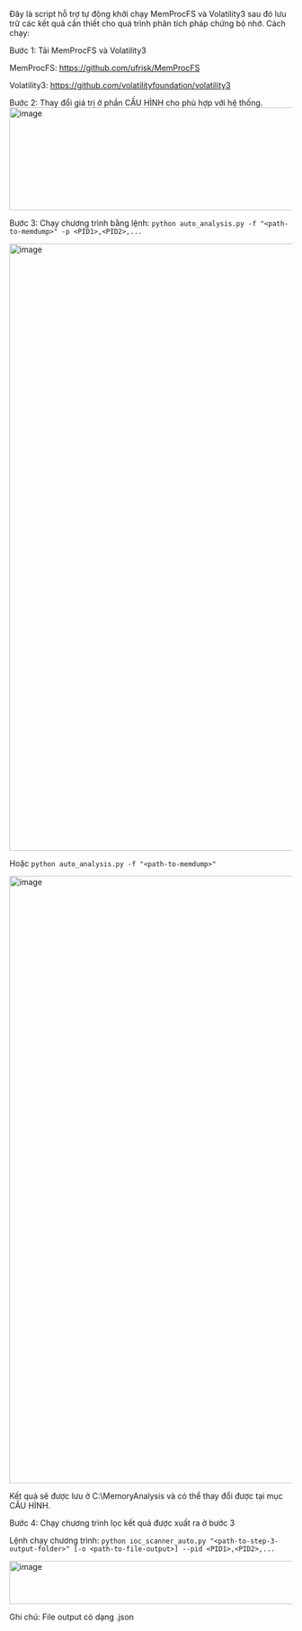 Đây là script hỗ trợ tự động khởi chạy MemProcFS và Volatility3 sau đó lưu trữ các kết quả cần thiết cho quá trình phân tích pháp chứng bộ nhớ. 
Cách chạy: 

Bước 1: Tải MemProcFS và Volatility3

MemProcFS: https://github.com/ufrisk/MemProcFS

Volatility3: https://github.com/volatilityfoundation/volatility3

Bước 2: Thay đổi giá trị ở phần CẤU HÌNH cho phù hợp với hệ thống.
<img width="1112" height="183" alt="image" src="https://github.com/user-attachments/assets/3297644e-2ef8-44bc-af2a-d4073aceb797" />

Bước 3: Chạy chương trình bằng lệnh: 
```python auto_analysis.py -f "<path-to-memdump>" -p <PID1>,<PID2>,...```

<img width="1920" height="1080" alt="image" src="https://github.com/user-attachments/assets/baa88357-4ea2-4272-963a-c7d9574bf269" />

Hoặc 
```python auto_analysis.py -f "<path-to-memdump>"```

<img width="1920" height="1080" alt="image" src="https://github.com/user-attachments/assets/e84736da-1f06-4a57-b0e8-da4e26f2a4c4" />


Kết quả sẽ được lưu ở C:\MemoryAnalysis và có thể thay đổi được tại mục CẤU HÌNH.

Bước 4: Chạy chương trình lọc kết quả được xuất ra ở bước 3

Lệnh chạy chương trình: ```python ioc_scanner_auto.py "<path-to-step-3-output-folder>" [-o <path-to-file-output>] --pid <PID1>,<PID2>,...```

<img width="835" height="77" alt="image" src="https://github.com/user-attachments/assets/696d9990-2e2b-4ee5-b3e4-0ebcce1789cc" />

Ghi chú: File output có dạng .json
